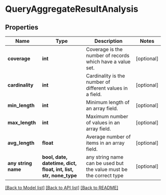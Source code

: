 # QueryAggregateResultAnalysis


## Properties
Name | Type | Description | Notes
------------ | ------------- | ------------- | -------------
**coverage** | **int** | Coverage is the number of records which have a value set. | [optional] 
**cardinality** | **int** | Cardinality is the number of different values in a field. | [optional] 
**min_length** | **int** | Minimum length of an array field. | [optional] 
**max_length** | **int** | Maximum number of values in an array field. | [optional] 
**avg_length** | **float** | Average number of items in an array field. | [optional] 
**any string name** | **bool, date, datetime, dict, float, int, list, str, none_type** | any string name can be used but the value must be the correct type | [optional]

[[Back to Model list]](../README.md#documentation-for-models) [[Back to API list]](../README.md#documentation-for-api-endpoints) [[Back to README]](../README.md)


